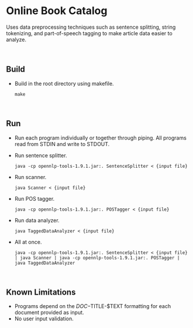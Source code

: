 # Online Book Catalog

Uses data preprocessing techniques such as sentence splitting, string tokenizing, and part-of-speech tagging to make article data easier to analyze.

<br>

## Build 

* Build in the root directory using makefile.
    ```
    make
    ```

<br>

## Run

* Run each program individually or together through piping. All programs read from STDIN and write to STDOUT.

* Run sentence splitter.
    ```
    java -cp opennlp-tools-1.9.1.jar:. SentenceSplitter < {input file}
    ```

* Run scanner.
    ```
    java Scanner < {input file}
    ```

* Run POS tagger.
    ```
    java -cp opennlp-tools-1.9.1.jar:. POSTagger < {input file}
    ```

* Run data analyzer.
    ```
    java TaggedDataAnalyzer < {input file}
    ```

* All at once.
    ```
    java -cp opennlp-tools-1.9.1.jar:. SentenceSplitter < {input file} | java Scanner | java -cp opennlp-tools-1.9.1.jar:. POSTagger | java TaggedDataAnalyzer
    ```

<br>

## Known Limitations

* Programs depend on the $DOC-$TITLE-$TEXT formatting for each document provided as input.
* No user input validation.
